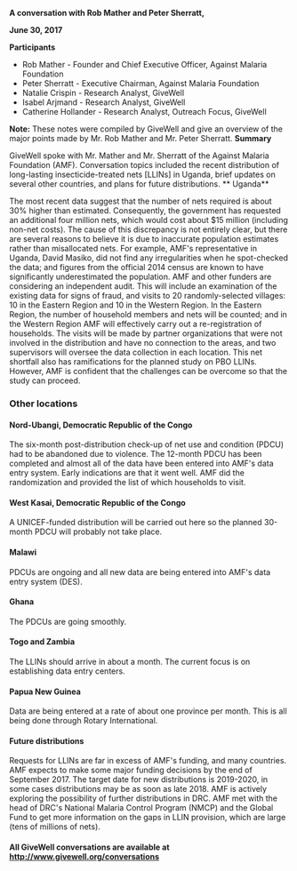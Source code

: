 **A conversation with Rob Mather and Peter Sherratt,**

**June 30, 2017**

**Participants**

* Rob Mather - Founder and Chief Executive Officer, Against Malaria Foundation
* Peter Sherratt - Executive Chairman, Against Malaria Foundation
* Natalie Crispin - Research Analyst, GiveWell
* Isabel Arjmand - Research Analyst, GiveWell
* Catherine Hollander - Research Analyst, Outreach Focus, GiveWell

**Note:** These notes were compiled by GiveWell and give an overview of the major points made by Mr. Rob Mather and Mr. Peter Sherratt. **Summary**

GiveWell spoke with Mr. Mather and Mr. Sherratt of the Against Malaria Foundation (AMF). Conversation topics included the recent distribution of long-lasting insecticide-treated nets [LLINs] in Uganda, brief updates on several other countries, and plans for future distributions. ** Uganda**

The most recent data suggest that the number of nets required is about 30% higher than estimated. Consequently, the government has requested an additional four million nets, which would cost about $15 million (including non-net costs). The cause of this discrepancy is not entirely clear, but there are several reasons to believe it is due to inaccurate population estimates rather than misallocated nets. For example, AMF's representative in Uganda, David Masiko, did not find any irregularities when he spot-checked the data; and figures from the official 2014 census are known to have significantly underestimated the population. AMF and other funders are considering an independent audit. This will include an examination of the existing data for signs of fraud, and visits to 20 randomly-selected villages: 10 in the Eastern Region and 10 in the Western Region. In the Eastern Region, the number of household members and nets will be counted; and in the Western Region AMF will effectively carry out a re-registration of households. The visits will be made by partner organizations that were not involved in the distribution and have no connection to the areas, and two supervisors will oversee the data collection in each location. This net shortfall also has ramifications for the planned study on PBO LLINs. However, AMF is confident that the challenges can be overcome so that the study can proceed.

### Other locations

#### Nord-Ubangi, Democratic Republic of the Congo

The six-month post-distribution check-up of net use and condition (PDCU) had to be abandoned due to violence. The 12-month PDCU has been completed and almost all of the data have been entered into AMF's data entry system. Early indications are that it went well. AMF did the randomization and provided the list of which households to visit.

#### West Kasai, Democratic Republic of the Congo

A UNICEF-funded distribution will be carried out here so the planned 30-month PDCU will probably not take place.

#### Malawi

PDCUs are ongoing and all new data are being entered into AMF's data entry system (DES).

#### Ghana

The PDCUs are going smoothly.

#### Togo and Zambia

The LLINs should arrive in about a month. The current focus is on establishing data entry centers.

#### Papua New Guinea

Data are being entered at a rate of about one province per month. This is all being done through Rotary International.

#### Future distributions

Requests for LLINs are far in excess of AMF's funding, and many countries. AMF expects to make some major funding decisions by the end of September 2017. The target date for new distributions is 2019-2020, in some cases distributions may be as soon as late 2018. AMF is actively exploring the possibility of further distributions in DRC. AMF met with the head of DRC's National Malaria Control Program (NMCP) and the Global Fund to get more information on the gaps in LLIN provision, which are large (tens of millions of nets).

#### All GiveWell conversations are available at http://www.givewell.org/conversations